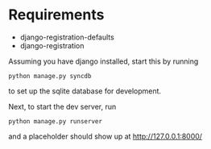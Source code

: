 # Requirements
 - django-registration-defaults
 - django-registration

Assuming you have django installed, start this by running
    
    python manage.py syncdb 

to set up the sqlite database for development.

Next, to start the dev server, run
    
    python manage.py runserver

and a placeholder should show up at http://127.0.0.1:8000/



